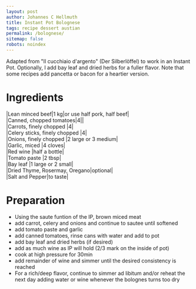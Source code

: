 ```yaml
---
layout: post
author: Johannes C Hellmuth
title: Instant Pot Bolognese
tags: recipe dessert austian
permalink: /bolognese/
sitemap: false
robots: noindex
---
```


Adapted from "Il cucchiaio d'argento" (Der Silberlöffel) to work in an Instant Pot. Optionally, I add bay leaf and dried herbs for a fuller flavor. Note that some recipes add pancetta or bacon for a heartier version.

# Ingredients
  
|Lean minced beef|1 kg|or use half pork, half beef|  
|Canned, chopped tomatoes|4||  
|Carrots, finely chopped |4|  
|Celery sticks, finely chopped |4|  
|Onions, finely chopped |2 large or 3 medium|  
|Garlic, miced |4 cloves|  
|Red wine |half a bottle|  
|Tomato paste |2 tbsp|  
|Bay leaf |1 large or 2 small|  
|Dried Thyme, Rosermay, Oregano|optional|  
|Salt and Pepper|to taste|  

# Preparation
* Using the saute funtion of the IP, brown miced meat
* add carrot, celery and onions and continue to sautee until softened
* add tomato paste and garlic
* add canned tomatoes, rinse cans with water and add to pot
* add bay leaf and dried herbs (if desired)
* add as much wine as IP will hold (2/3 mark on the inside of pot)
* cook at high pressure for 30min
* add remainder of wine and simmer until the desired consistency is reached
* For a rich/deep flavor, continue to simmer ad libitum and/or reheat the next day adding water or wine whenever the bolognes turns too dry

